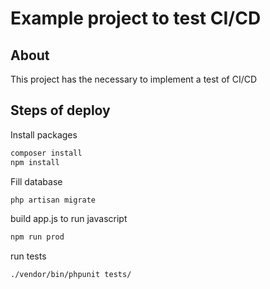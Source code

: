 # Example project to test CI/CD

## About

This project has the necessary to implement a test of CI/CD

## Steps of deploy

Install packages

```bash
composer install
npm install
```

Fill database

```bash
php artisan migrate
```

build app.js to run javascript

```bash
npm run prod
```

run tests

```bash
./vendor/bin/phpunit tests/ 
```
